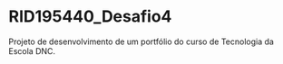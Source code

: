 # RID195440_Desafio4
Projeto de desenvolvimento de um portfólio do curso de Tecnologia da Escola DNC.
